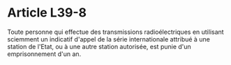 # Article L39-8

Toute personne qui effectue des transmissions radioélectriques en utilisant sciemment un indicatif d'appel de la série internationale attribué à une station de l'Etat, ou à une autre station autorisée, est punie d'un emprisonnement d'un an.